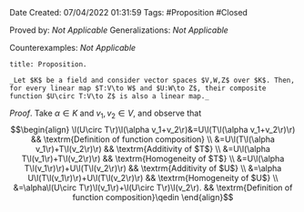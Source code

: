 <br />
<br />

Date Created: 07/04/2022 01:31:59
Tags: #Proposition #Closed

Proved by: _Not Applicable_
Generalizations: _Not Applicable_

Counterexamples: _Not Applicable_

``` ad-Proposition
title: Proposition.

_Let $K$ be a field and consider vector spaces $V,W,Z$ over $K$. Then, for every linear map $T:V\to W$ and $U:W\to Z$, their composite function $U\circ T:V\to Z$ is also a linear map._

```

_Proof_. Take $\alpha\in K$ and $v_1,v_2\in V$, and observe that
$$\begin{align}
    \l(U\circ T\r)\l(\alpha v_1+v_2\r)&=U\l(T\l(\alpha v_1+v_2\r)\r) && \textrm{Definition of function composition} \\
    &=U\l(T\l(\alpha v_1\r)+T\l(v_2\r)\r) && \textrm{Additivity of $T$} \\
    &=U\l(\alpha T\l(v_1\r)+T\l(v_2\r)\r) && \textrm{Homogeneity of $T$} \\
    &=U\l(\alpha T\l(v_1\r)\r)+U\l(T\l(v_2\r)\r) && \textrm{Additivity of $U$} \\
    &=\alpha U\l(T\l(v_1\r)\r)+U\l(T\l(v_2\r)\r) && \textrm{Homogeneity of $U$} \\
    &=\alpha\l(U\circ T\r)\l(v_1\r)+\l(U\circ T\r)\l(v_2\r). && \textrm{Definition of function composition}\qedin
\end{align}$$
